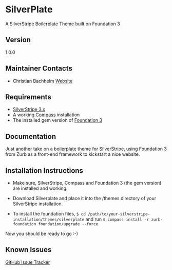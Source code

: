 SilverPlate
===========

A SilverStripe Boilerplate Theme built on Foundation 3



Version
-------
1.0.0 


Maintainer Contacts
-------------------
*  Christian Bachhelm 
   [Website](http://p7media.de)
   

Requirements
------------
* [SilverStripe 3.x](http://silverstripe.org)
* A working [Compass](http://compass-style.org/) installation
* The installed gem version of [Foundation 3](http://foundation.zurb.com/)


Documentation
-------------
Just another take on a boilerplate theme for SilverStripe,
using Foundation 3 from Zurb as a front-end framework to 
kickstart a nice website.


Installation Instructions
-------------------------
* Make sure, SilverStripe, Compass and Foundation 3 (the gem version) are installed and working.
* Download Silverplate and place it into the /themes directory of your SilverStripe installation.

* To install the foundation files, `$ cd /path/to/your-silverstripe-installation/themes/silverplate` and run
`$ compass install -r zurb-foundation foundation/upgrade --force`

Now you should be ready to go :-)


Known Issues
------------
[GitHub Issue Tracker](https://github.com/p7media/silverplate/issues)
